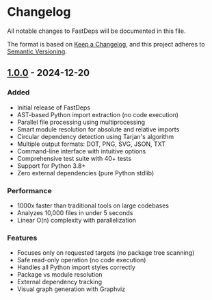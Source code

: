 # Changelog

All notable changes to FastDeps will be documented in this file.

The format is based on [Keep a Changelog](https://keepachangelog.com/en/1.0.0/),
and this project adheres to [Semantic Versioning](https://semver.org/spec/v2.0.0.html).

## [1.0.0] - 2024-12-20

### Added
- Initial release of FastDeps
- AST-based Python import extraction (no code execution)
- Parallel file processing using multiprocessing
- Smart module resolution for absolute and relative imports
- Circular dependency detection using Tarjan's algorithm
- Multiple output formats: DOT, PNG, SVG, JSON, TXT
- Command-line interface with intuitive options
- Comprehensive test suite with 40+ tests
- Support for Python 3.8+
- Zero external dependencies (pure Python stdlib)

### Performance
- 1000x faster than traditional tools on large codebases
- Analyzes 10,000 files in under 5 seconds
- Linear O(n) complexity with parallelization

### Features
- Focuses only on requested targets (no package tree scanning)
- Safe read-only operation (no code execution)
- Handles all Python import styles correctly
- Package vs module resolution
- External dependency tracking
- Visual graph generation with Graphviz

[1.0.0]: https://github.com/fastdeps/fastdeps/releases/tag/v1.0.0